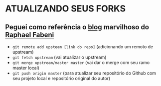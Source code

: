 # ATUALIZANDO SEUS FORKS # 

## Peguei como referência o [blog](https://www.raphaelfabeni.com.br/updating-your-fork/) marvilhoso do [Raphael Fabeni](https://www.raphaelfabeni.com.br/) ##

* `git remote add upsteam [link do repo]` (adicionando um remoto de upstream)
* `git fetch upstream` (vai atualizar o upstream)
* `git merge upstream/master master` (vai dar o merge com seu ramo master local)
* `git push origin master` (para atualizar seu repositório do Github com seu projeto local e repositório original do autor)
